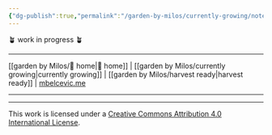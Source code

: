 ```yaml
---
{"dg-publish":true,"permalink":"/garden-by-milos/currently-growing/note-making-and-second-brain/"}
---
```



🪴 work in progress 🪴


---
[[garden by Milos/🏡 home\|🏡 home]] | [[garden by Milos/currently growing\|currently growing]] | [[garden by Milos/harvest ready\|harvest ready]] | [mbelcevic.me](https://mbelcevic.me/) 

---




----
This work is licensed under a [Creative Commons Attribution 4.0 International License](http://creativecommons.org/licenses/by/4.0/).